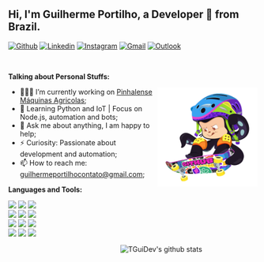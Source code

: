 <!-- Your title -->
## Hi, I'm Guilherme Portilho, a Developer 🚀 from Brazil.

[![Github](https://img.shields.io/badge/-Github-000?style=flat&logo=Github&logoColor=white)](https://github.com/TGuiDev)
[![Linkedin](https://img.shields.io/badge/-LinkedIn-blue?style=flat&logo=Linkedin&logoColor=white)](https://www.linkedin.com/in/guid3v/)
[![Instagram](https://img.shields.io/badge/-Instagram-c13584?style=flat&labelColor=c13584&logo=instagram&logoColor=white)](https://www.instagram.com/gui.dev/)
[![Gmail](https://img.shields.io/badge/-Gmail-c14438?style=flat&logo=Gmail&logoColor=white)](mailto:guilhermeportilhocontato@gmail.com)
[![Outlook](https://img.shields.io/badge/-Outlook-0078D4?style=flat&logo=Microsoft-Outlook&logoColor=white)](mailto:guilhermeportilhocontato@gmail.com)

&nbsp;

**Talking about Personal Stuffs:**

<img width="40%" align="right" alt="Github" src="https://raw.githubusercontent.com/TGuiDev/.github/master/skate.png" />

- 👨🏽‍💻 I’m currently working on [Pinhalense Máquinas Agricolas](https://pinhalense.com.br/);
- 🌱 Learning Python and IoT | Focus on Node.js, automation and bots;
- 💬 Ask me about anything, I am happy to help;
- ⚡️ Curiosity: Passionate about development and automation;
- 📫 How to reach me: guilhermeportilhocontato@gmail.com;

**Languages and Tools:** 

<p>
  
  <code><img width="10%" src="https://www.vectorlogo.zone/logos/bitbucket/bitbucket-ar21.svg"></code>
  <code><img width="10%" src="https://www.vectorlogo.zone/logos/github/github-ar21.svg"></code>
  <code><img width="10%" src="https://www.vectorlogo.zone/logos/git-scm/git-scm-ar21.svg"></code>
  <br />
  <code><img width="10%" src="https://www.vectorlogo.zone/logos/nodejs/nodejs-ar21.svg"></code>
  <code><img width="10%" src="https://www.vectorlogo.zone/logos/tailwindcss/tailwindcss-ar21.svg"></code>
  <code><img width="10%" src="https://www.vectorlogo.zone/logos/reactjs/reactjs-ar21.svg"></code>
  <br />
  <code><img width="10%" src="https://www.vectorlogo.zone/logos/javascript/javascript-ar21.svg"></code>
  <code><img width="10%" src="https://www.vectorlogo.zone/logos/python/python-ar21.svg"></code>
  <code><img width="10%" src="https://www.vectorlogo.zone/logos/php/php-ar21.svg"></code>
  <br />
  <code><img width="10%" src="https://www.vectorlogo.zone/logos/mongodb/mongodb-ar21.svg"></code>
  <code><img width="10%" src="https://www.vectorlogo.zone/logos/mysql/mysql-ar21.svg"></code>
  <code><img width="10%" src="https://www.vectorlogo.zone/logos/sqlite/sqlite-ar21.svg"></code>
  
  <a href="https://github.com/TGuiDev/handle-path-oz">
    <img width="55%" align="right" alt="TGuiDev's github stats" src="https://github-readme-stats.vercel.app/api?username=TGuiDev&show_icons=true&hide_border=true" />
  </a>
</p>
